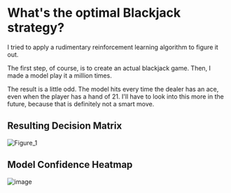 # What's the optimal Blackjack strategy?
I tried to apply a rudimentary reinforcement learning algorithm to figure it out.

The first step, of course, is to create an actual blackjack game. Then, I made a model play it a million times.

The result is a little odd. The model hits every time the dealer has an ace, even when the player has a hand of 21. I'll have to look into this more in the future, because that is definitely not a smart move.

## Resulting Decision Matrix
![Figure_1](https://github.com/user-attachments/assets/622e9d97-7f07-4271-b4bb-f781ba9bb8c6)

## Model Confidence Heatmap
![image](https://github.com/user-attachments/assets/99f93556-988c-49c3-89e2-65c2425f46eb)
